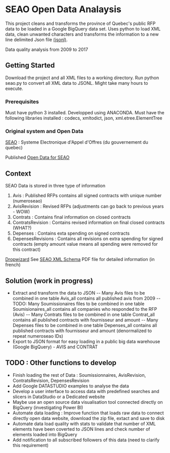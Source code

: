 # SEAO Open Data Analaysis

This project cleans and transforms the province of Quebec's public RFP data to be loaded in a Google BigQuery data set. Uses python to load XML data, clean unwanted characters and transforms the information to a new line delimited Json file [(jsonl)](http://jsonlines.org/).

Data quality analysis from 2009  to 2017

## Getting Started

Download the project and all XML files to a working directory. Run python seao.py to convert all XML data to JSONL. Might take many hours to execute.

### Prerequisites

Must have python 3 installed. Developped using ANACONDA.
Must have the following libraries installed : codecs, xmltodict, json, xml.etree.ElementTree

### Original system and Open Data
[SEAO](https://www.seao.ca/) : Systeme Electronique d'Appel d'Offres (du gouvernement du quebec)

Published [Open Data for SEAO](https://www.donneesquebec.ca/recherche/fr/dataset/systeme-electronique-dappel-doffres-seao)


## Context
SEAO Data is stored in three type of information
1) Avis              : Published RFPs contains all signed contracts with unique number (numeroseao)
2) AvisRevision      : Revised RFPs (adjustments can go back to previous years - WOW) 
3) Contrats          : Contains final information on closed contracts
4) ContratsRevision  : Contains revised information on final closed contracts (WHAT?)
5) Depenses          : Contains exta spending on signed contracts
6) DepensesRevisions : Contains all revisions on extra spending for signed contracts (empty amount value means all spending were removed for this contract)

[Dropwizard](http://www.dropwizard.io/1.0.2/docs/)
See [SEAO XML Schema](https://www.donneesquebec.ca/recherche/fr/dataset/systeme-electronique-dappel-doffres-seao/resource/af41596c-b07f-4664-82c8-577e1ef9a6f3) PDF file for detailed information (in french)

## Solution (work in progress)

- Extract and transform the <XML> data to JSON
-- Many Avis files to be combined in one table Avis_all contains all published avis from 2009
-- TODO: Many Soumissionaires files to be combined in one table Soumisionaires_all contains all companies who responded to the RFP (Avis)
-- Many Contrats files to be combined in one table Contrat_all contains all published contracts with fournisseur and amount
-- Many Depenses files to be combined in one table Depenses_all contains all published contracts with fournisseur and amount (denormalized to repeat numeroseao IDs)
- Export to JSON format for easy loading in a public big data warehouse (Google BigQuery) - AVIS and CONTRAT

## TODO : Other functions to develop
- Finish loading the rest of Data : Soumissionnaires, AvisRevision, ContratsRevision, DepensesRevision
- Add Google DATASTUDIO examples to analyse the data
- Develop a user interface to access data with predefined searches and slicers in DataStudio or a Dedicated website
- Maybe use an open source data visualisation tool connected directly on BigQuery (investigating Power BI)
- Automate data loading : Improve function that loads raw data to connect directly open data website, download the zip file, extact and save to disk
- Automate data load quality with stats to validate that number of XML elements have been coverted to JSON lines and check number of elements loaded into BigQuery
- Add notification to all subscribed followers of this data (need to clarify this requirement)

